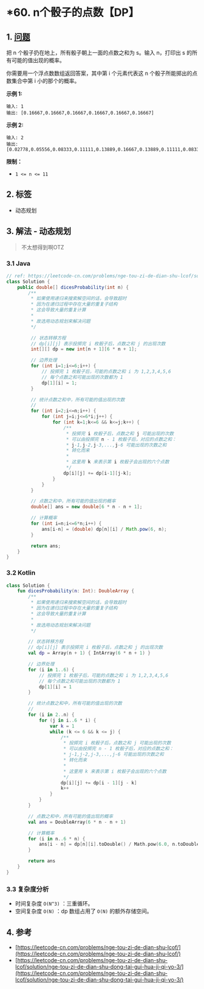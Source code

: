 # \*60. n个骰子的点数【DP】

## 1. [问题](https://leetcode-cn.com/problems/nge-tou-zi-de-dian-shu-lcof/)

把 n 个骰子扔在地上，所有骰子朝上一面的点数之和为 s。输入 n，打印出 s 的所有可能的值出现的概率。

你需要用一个浮点数数组返回答案，其中第 i 个元素代表这 n 个骰子所能掷出的点数集合中第 i 小的那个的概率。

**示例 1:**

```text
输入: 1
输出: [0.16667,0.16667,0.16667,0.16667,0.16667,0.16667]
```

**示例 2:**

```text
输入: 2
输出: [0.02778,0.05556,0.08333,0.11111,0.13889,0.16667,0.13889,0.11111,0.08333,0.05556,0.02778]
```

**限制：**

* `1 <= n <= 11`

## 2. 标签

* 动态规划

## 3. 解法 - 动态规划

> 不太想得到啊OTZ

### 3.1 Java

```java
// ref: https://leetcode-cn.com/problems/nge-tou-zi-de-dian-shu-lcof/solution/nge-tou-zi-de-dian-shu-dong-tai-gui-hua-ji-qi-yo-3/
class Solution {
    public double[] dicesProbability(int n) {
        /**
         * 如果使用递归来搜索解空间的话，会导致超时
         * 因为在递归过程中存在大量的重复子结构
         * 这会导致大量的重复计算
         * 
         * 故选用动态规划来解决问题
         */

         // 状态转移方程
         // dp[i][j] 表示投掷完 i 枚骰子后，点数之和 j 的出现次数
         int[][] dp = new int[n + 1][6 * n + 1];

         // 边界处理
         for (int i=1;i<=6;i++) {
             // 投掷完 1 枚骰子后，可能的点数之和 i 为 1,2,3,4,5,6
             // 每个点数之和可能出现的次数都为 1
             dp[1][i] = 1; 
         }

         // 统计点数之和中，所有可能的值出现的次数
         // 
         for (int i=2;i<=n;i++) {
             for (int j=i;j<=6*i;j++) {
                 for (int k=1;k<=6 && k<=j;k++) {
                     /**
                      * 投掷完 i 枚骰子后，点数之和 j 可能出现的次数
                      * 可以由投掷完 n - 1 枚骰子后，对应的点数之和：
                      * j-1,j-2,j-3,...,j-6 可能出现的次数之和
                      * 转化而来
                      *
                      * 这里用 k 来表示第 i 枚骰子会出现的六个点数
                      */
                     dp[i][j] += dp[i-1][j-k];
                 }
             }
         }

         // 点数之和中，所有可能的值出现的概率
         double[] ans = new double[6 * n - n + 1];

         // 计算概率 
         for (int i=n;i<=6*n;i++) {
             ans[i-n] = (double) dp[n][i] / Math.pow(6, n);
         }

         return ans;
    }
}
```

### 3.2 Kotlin

```kotlin
class Solution {
    fun dicesProbability(n: Int): DoubleArray {
        /**
         * 如果使用递归来搜索解空间的话，会导致超时
         * 因为在递归过程中存在大量的重复子结构
         * 这会导致大量的重复计算
         *
         * 故选用动态规划来解决问题
         */

        // 状态转移方程
        // dp[i][j] 表示投掷完 i 枚骰子后，点数之和 j 的出现次数
        val dp = Array(n + 1) { IntArray(6 * n + 1) }

        // 边界处理
        for (i in 1..6) {
            // 投掷完 1 枚骰子后，可能的点数之和 i 为 1,2,3,4,5,6
            // 每个点数之和可能出现的次数都为 1
            dp[1][i] = 1
        }

        // 统计点数之和中，所有可能的值出现的次数
        //
        for (i in 2..n) {
            for (j in i..6 * i) {
                var k = 1
                while (k <= 6 && k <= j) {
                    /**
                     * 投掷完 i 枚骰子后，点数之和 j 可能出现的次数
                     * 可以由投掷完 n - 1 枚骰子后，对应的点数之和：
                     * j-1,j-2,j-3,...,j-6 可能出现的次数之和
                     * 转化而来
                     *
                     * 这里用 k 来表示第 i 枚骰子会出现的六个点数
                     */
                    dp[i][j] += dp[i - 1][j - k]
                    k++
                }
            }
        }

        // 点数之和中，所有可能的值出现的概率
        val ans = DoubleArray(6 * n - n + 1)

        // 计算概率
        for (i in n..6 * n) {
            ans[i - n] = dp[n][i].toDouble() / Math.pow(6.0, n.toDouble())
        }

        return ans
    }
}
```

### 3.3 复杂度分析

* 时间复杂度 `O(N^3)` ：三重循环。
* 空间复杂度 `O(N)` ：dp 数组占用了 `O(N)` 的额外存储空间。

## 4. 参考

* [https://leetcode-cn.com/problems/nge-tou-zi-de-dian-shu-lcof/](https://leetcode-cn.com/problems/nge-tou-zi-de-dian-shu-lcof/)
* [https://leetcode-cn.com/problems/nge-tou-zi-de-dian-shu-lcof/solution/nge-tou-zi-de-dian-shu-dong-tai-gui-hua-ji-qi-yo-3/](https://leetcode-cn.com/problems/nge-tou-zi-de-dian-shu-lcof/solution/nge-tou-zi-de-dian-shu-dong-tai-gui-hua-ji-qi-yo-3/)

